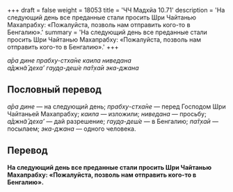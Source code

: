 +++
draft = false
weight = 18053
title = 'ЧЧ Мадхйа 10.71'
description = 'На следующий день все преданные стали просить Шри Чайтанью Махапрабху: «Пожалуйста, позволь нам отправить кого-то в Бенгалию».'
summary = 'На следующий день все преданные стали просить Шри Чайтанью Махапрабху: «Пожалуйста, позволь нам отправить кого-то в Бенгалию».'
+++

_а̄ра дине прабху-стха̄не каила ниведана  
а̄джн̃а̄ деха’ гауд̣а-деш́е па̄т̣ха̄и эка-джана_

## Пословный перевод

_а̄ра_ _дине_ — на следующий день; _прабху_\-_стха̄не_ — перед Господом Шри Чайтаньей Махапрабху; _каила_ — изложили; _ниведана_ — просьбу; _а̄джн̃а̄_ _деха’_ — дай разрешение; _гауд̣а_\-_деш́е_ — в Бенгалию; _па̄т̣ха̄и_ — посылаем; _эка_\-_джана_ — одного человека.

## Перевод

**На следующий день все преданные стали просить Шри Чайтанью Махапрабху: «Пожалуйста, позволь нам отправить кого-то в Бенгалию».**
